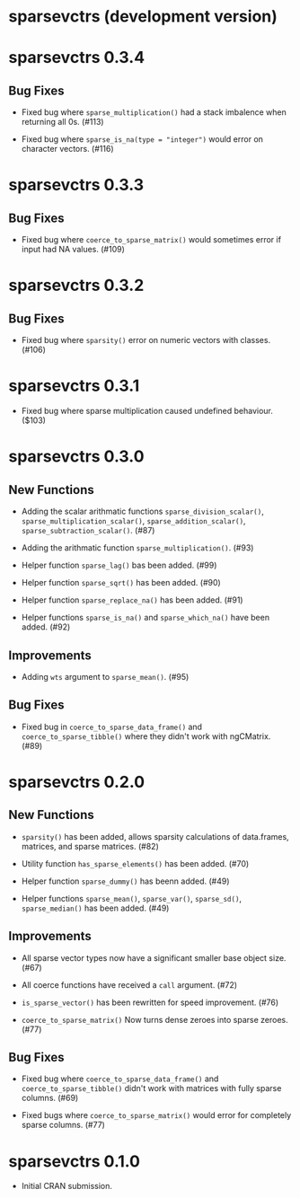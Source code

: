# sparsevctrs (development version)

# sparsevctrs 0.3.4

## Bug Fixes

* Fixed bug where `sparse_multiplication()` had a stack imbalence when returning all 0s. (#113)

* Fixed bug where `sparse_is_na(type = "integer")` would error on character vectors. (#116)

# sparsevctrs 0.3.3

## Bug Fixes

* Fixed bug where `coerce_to_sparse_matrix()` would sometimes error if input had NA values. (#109)

# sparsevctrs 0.3.2

## Bug Fixes

* Fixed bug where `sparsity()` error on numeric vectors with classes. (#106)

# sparsevctrs 0.3.1

* Fixed bug where sparse multiplication caused undefined behaviour. ($103)

# sparsevctrs 0.3.0

## New Functions

* Adding the scalar arithmatic functions `sparse_division_scalar()`, `sparse_multiplication_scalar()`, `sparse_addition_scalar()`, `sparse_subtraction_scalar()`. (#87)

* Adding the arithmatic function `sparse_multiplication()`. (#93)

* Helper function `sparse_lag()` bas been added. (#99)

* Helper function `sparse_sqrt()` has been added. (#90)

* Helper function `sparse_replace_na()` has been added. (#91)

* Helper functions `sparse_is_na()` and `sparse_which_na()` have been added. (#92)

## Improvements

* Adding `wts` argument to `sparse_mean()`. (#95)

## Bug Fixes

* Fixed bug in `coerce_to_sparse_data_frame()` and `coerce_to_sparse_tibble()` where they didn't work with ngCMatrix. (#89)

# sparsevctrs 0.2.0

## New Functions

* `sparsity()` has been added, allows sparsity calculations of data.frames, matrices, and sparse matrices. (#82)

* Utility function `has_sparse_elements()` has been added. (#70)

* Helper function `sparse_dummy()` has beenn added. (#49)

* Helper functions `sparse_mean()`, `sparse_var()`, `sparse_sd()`, `sparse_median()` has been added. (#49)

## Improvements

* All sparse vector types now have a significant smaller base object size. (#67)

* All coerce functions have received a `call` argument. (#72)

* `is_sparse_vector()` has been rewritten for speed improvement. (#76)

* `coerce_to_sparse_matrix()` Now turns dense zeroes into sparse zeroes. (#77)

## Bug Fixes

* Fixed bug where `coerce_to_sparse_data_frame()` and `coerce_to_sparse_tibble()` didn't work with matrices with fully sparse columns. (#69)

* Fixed bugs where `coerce_to_sparse_matrix()` would error for completely sparse columns. (#77)

# sparsevctrs 0.1.0

* Initial CRAN submission.
